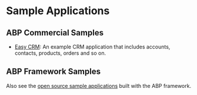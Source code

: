 # Sample Applications

## ABP Commercial Samples

* [Easy CRM](easy-crm.md): An example CRM application that includes accounts, contacts, products, orders and so on.

## ABP Framework Samples

Also see the [open source sample applications](https://docs.abp.io/en/abp/latest/Samples/Index) built with the ABP framework.